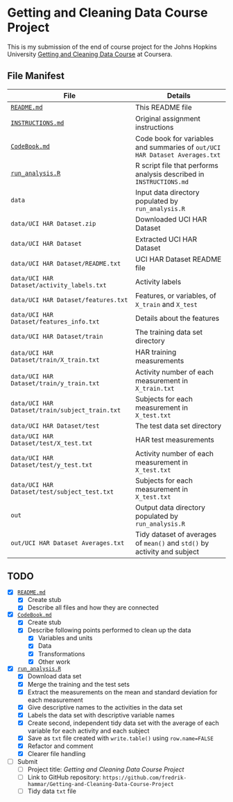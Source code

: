 # Getting and Cleaning Data Course Project

This is my submission of the end of course project for the Johns Hopkins
University [Getting and Cleaning Data Course](https://www.coursera.org/learn/data-cleaning/)
at Coursera.

## File Manifest

| File                                           | Details                                                                     |
| ---------------------------------------------- | --------------------------------------------------------------------------- |
| [`README.md`](README.md)                       | This README file                                                            |
| [`INSTRUCTIONS.md`](INSTRUCTIONS.md)           | Original assignment instructions                                            |
| [`CodeBook.md`](CodeBook.md)                   | Code book for variables and summaries of `out/UCI HAR Dataset Averages.txt` |
| [`run_analysis.R`](run_analysis.R)             | R script file that performs analysis described in `INSTRUCTIONS.md`         |
| `data`                                         | Input data directory populated by `run_analysis.R`                          |
| `data/UCI HAR Dataset.zip`                     | Downloaded UCI HAR Dataset                                                  |
| `data/UCI HAR Dataset`                         | Extracted UCI HAR Dataset                                                   |
| `data/UCI HAR Dataset/README.txt`              | UCI HAR Dataset README file                                                 |
| `data/UCI HAR Dataset/activity_labels.txt`     | Activity labels                                                             |
| `data/UCI HAR Dataset/features.txt`            | Features, or variables, of `X_train` and `X_test`                           |
| `data/UCI HAR Dataset/features_info.txt`       | Details about the features                                                  |
| `data/UCI HAR Dataset/train`                   | The training data set directory                                             |
| `data/UCI HAR Dataset/train/X_train.txt`       | HAR training measurements                                                   |
| `data/UCI HAR Dataset/train/y_train.txt`       | Activity number of each measurement in `X_train.txt`                        |
| `data/UCI HAR Dataset/train/subject_train.txt` | Subjects for each measurement in `X_test.txt`                               |
| `data/UCI HAR Dataset/test`                    | The test data set directory                                                 |
| `data/UCI HAR Dataset/test/X_test.txt`         | HAR test measurements                                                       |
| `data/UCI HAR Dataset/test/y_test.txt`         | Activity number of each measurement in `X_test.txt`                         |
| `data/UCI HAR Dataset/test/subject_test.txt`   | Subjects for each measurement in `X_test.txt`                               |
| `out`                                          | Output data directory populated by `run_analysis.R`                         |
| `out/UCI HAR Dataset Averages.txt`             | Tidy dataset of averages of `mean()` and `std()` by activity and subject    |


## TODO

- [x] [`README.md`](README.md)
  - [x] Create stub
  - [x] Describe all files and how they are connected
- [x] [`CodeBook.md`](CodeBook.md)
  - [x] Create stub
  - [x] Describe following points performed to clean up the data
    - [x] Variables and units
    - [x] Data
    - [x] Transformations
    - [x] Other work
- [x] [`run_analysis.R`](run_analysis.R)
  - [x] Download data set
  - [x] Merge the training and the test sets
  - [x] Extract the measurements on the mean and standard deviation for each
        measurement
  - [x] Give descriptive names to the activities in the data set
  - [x] Labels the data set with descriptive variable names
  - [x] Create second, independent tidy data set with the average of each
        variable for each activity and each subject
  - [x] Save as `txt` file created with `write.table()` using `row.name=FALSE`
  - [x] Refactor and comment
  - [x] Clearer file handling
- [ ] Submit
  - [ ] Project title: *Getting and Cleaning Data Course Project*
  - [ ] Link to GitHub repository:
        `https://github.com/fredrik-hammar/Getting-and-Cleaning-Data-Course-Project`
  - [ ] Tidy data `txt` file
